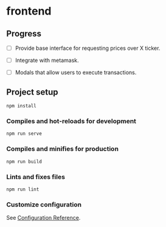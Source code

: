 # frontend

## Progress

- [ ] Provide base interface for requesting prices over X ticker.
- [ ] Integrate with metamask.
- [ ] Modals that allow users to execute transactions.


## Project setup
```
npm install
```

### Compiles and hot-reloads for development
```
npm run serve
```

### Compiles and minifies for production
```
npm run build
```

### Lints and fixes files
```
npm run lint
```

### Customize configuration
See [Configuration Reference](https://cli.vuejs.org/config/).

